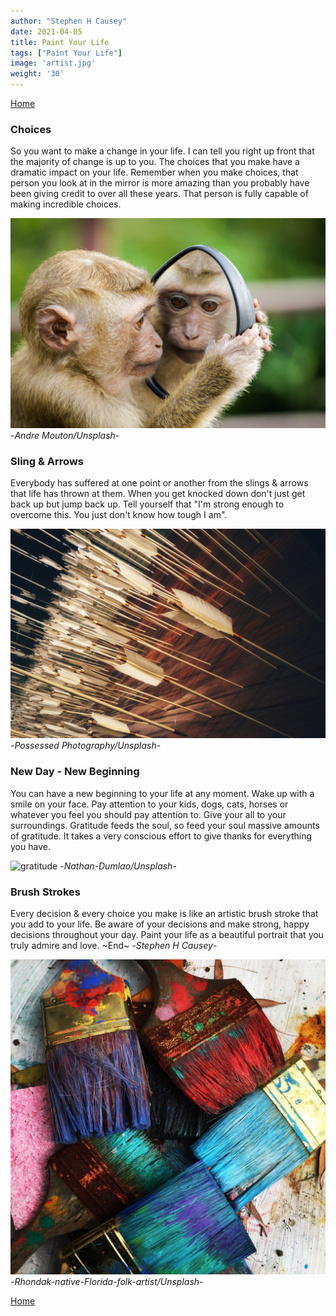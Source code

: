 ```yaml
---
author: "Stephen H Causey"
date: 2021-04-05
title: Paint Your Life
tags: ["Paint Your Life"]
image: 'artist.jpg'
weight: '30'
---
```


[Home](/)

### Choices

So you want to make a change in your life. I can tell you right up front that the majority of change is up to you. The choices that you make have a dramatic impact on your life. Remember when you make choices, that person you look at in the mirror is more amazing than you probably have been giving credit to over all these years. That person is fully capable of making incredible choices. 

![monkey-mirror](/images/andre-mouton-GBEHjsPQbEQ-unsplash.jpg "Andre-Mouton-Unsplash")
<sm>-*Andre Mouton/Unsplash*-</sm>

### Sling & Arrows
Everybody has suffered at one point or another from the slings & arrows that life has thrown at them. When you get knocked down don't just get back up but jump back up. Tell yourself that "I'm strong enough to overcome this. You just don't know how tough I am".

![arrows](/images/possessed-photography-_E1PQXKUkMw-unsplash.jpg "Possessed Photography/Unsplash")
<sm>-*Possessed Photography/Unsplash*-</sm>


### New Day - New Beginning

You can have a new beginning to your life at any moment. Wake up with a smile on your face. Pay attention to your kids, dogs, cats, horses or whatever you feel you should pay attention to. Give your all to your surroundings. Gratitude feeds the soul, so feed your soul massive amounts of gratitude. It takes a very conscious effort to give thanks for everything you have. 

![gratitude](/images/nathan-dumlao-KYiGu8qqEcM-unsplash.jpg "Nathan-Dumlao/Unsplash")
<sm>-*Nathan-Dumlao/Unsplash*-</sm>

### Brush Strokes

Every decision & every choice you make is like an artistic brush stroke that you add to your life. Be aware of your decisions and make strong, happy decisions throughout your day. Paint your life as a beautiful portrait that you truly admire and love. ~End~    <sm>-*Stephen H Causey*-</sm>

![paint-brushes](/images/rhondak-native-florida-folk-artist-_Yc7OtfFn-0-unsplash.jpg "Rhondak-Artist")
<sm>-*Rhondak-native-Florida-folk-artist/Unsplash*-</sm>

[Home](/)